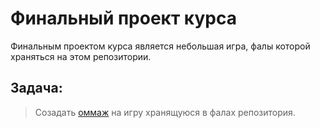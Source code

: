 # Финальный проект курса
  Финальным проектом курса является небольшая игра, фалы которой храняться на этом репозитории.

## Задача:
> Созадать [оммаж]([https://ru.wikipedia.org/wiki/%D0%9E%D0%BC%D0%BC%D0%B0%D0%B6_%D0%B8%D1%81%D0%BA%D1%83%D1%81%D1%81%D1%82%D0%B2%D0%BE](https://ru.wikipedia.org/wiki/%D0%9E%D0%BC%D0%BC%D0%B0%D0%B6_(%D0%B8%D1%81%D0%BA%D1%83%D1%81%D1%81%D1%82%D0%B2%D0%BE))) на игру хранящуюся в фалах репозитория.
